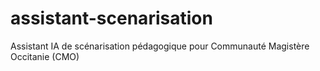 # assistant-scenarisation
Assistant IA de scénarisation pédagogique pour Communauté Magistère Occitanie (CMO)
